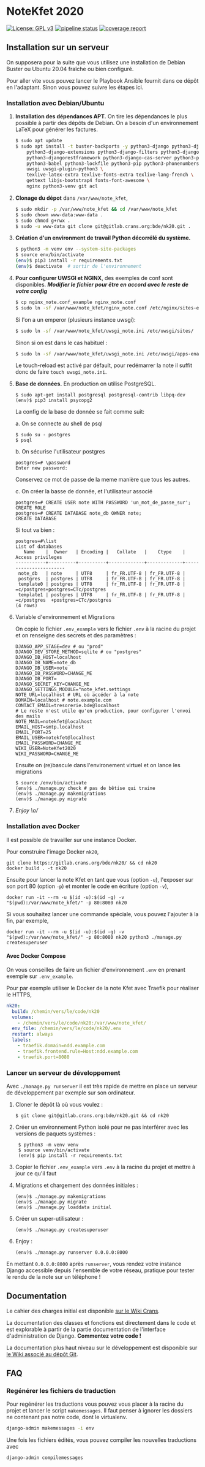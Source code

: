 # NoteKfet 2020

[![License: GPL v3](https://img.shields.io/badge/License-GPL%20v3-blue.svg)](https://www.gnu.org/licenses/gpl-3.0.txt)
[![pipeline status](https://gitlab.crans.org/bde/nk20/badges/master/pipeline.svg)](https://gitlab.crans.org/bde/nk20/commits/master)
[![coverage report](https://gitlab.crans.org/bde/nk20/badges/master/coverage.svg)](https://gitlab.crans.org/bde/nk20/commits/master)

## Installation sur un serveur

On supposera pour la suite que vous utilisez une installation de Debian Buster ou Ubuntu 20.04 fraîche ou bien configuré.

Pour aller vite vous pouvez lancer le Playbook Ansible fournit dans ce dépôt en l'adaptant.
Sinon vous pouvez suivre les étapes ici.

### Installation avec Debian/Ubuntu

1.  **Installation des dépendances APT.**
    On tire les dépendances le plus possible à partir des dépôts de Debian.
    On a besoin d'un environnement LaTeX pour générer les factures.

    ```bash
    $ sudo apt update
    $ sudo apt install -t buster-backports -y python3-django python3-django-crispy-forms \
        python3-django-extensions python3-django-filters python3-django-polymorphic \
        python3-djangorestframework python3-django-cas-server python3-psycopg2 python3-pil \
        python3-babel python3-lockfile python3-pip python3-phonenumbers ipython3 \
        uwsgi uwsgi-plugin-python3 \
        texlive-latex-extra texlive-fonts-extra texlive-lang-french \
        gettext libjs-bootstrap4 fonts-font-awesome \
        nginx python3-venv git acl
    ```

2.  **Clonage du dépot** dans `/var/www/note_kfet`,

    ```bash
    $ sudo mkdir -p /var/www/note_kfet && cd /var/www/note_kfet
    $ sudo chown www-data:www-data .
    $ sudo chmod g+rwx .
    $ sudo -u www-data git clone git@gitlab.crans.org:bde/nk20.git .
    ```

3.  **Création d'un environment de travail Python décorrélé du système.**

    ```bash
    $ python3 -m venv env --system-site-packages
    $ source env/bin/activate
    (env)$ pip3 install -r requirements.txt
    (env)$ deactivate  # sortir de l'environnement
    ```

4.  **Pour configurer UWSGI et NGINX**, des exemples de conf sont disponibles.
    **_Modifier le fichier pour être en accord avec le reste de votre config_**

    ```bash
    $ cp nginx_note.conf_example nginx_note.conf
    $ sudo ln -sf /var/www/note_kfet/nginx_note.conf /etc/nginx/sites-enabled/
    ```

    Si l'on a un emperor (plusieurs instance uwsgi):

    ```bash
    $ sudo ln -sf /var/www/note_kfet/uwsgi_note.ini /etc/uwsgi/sites/
    ```

    Sinon si on est dans le cas habituel :

    ```bash
    $ sudo ln -sf /var/www/note_kfet/uwsgi_note.ini /etc/uwsgi/apps-enabled/
    ```
  
    Le touch-reload est activé par défault, pour redémarrer la note il suffit donc de faire `touch uwsgi_note.ini`.

5.  **Base de données.** En production on utilise PostgreSQL. 

        $ sudo apt-get install postgresql postgresql-contrib libpq-dev
        (env)$ pip3 install psycopg2

    La config de la base de donnée se fait comme suit:

    a. On se connecte au shell de psql

        $ sudo su - postgres
        $ psql

    b. On sécurise l'utilisateur postgres

        postgres=# \password
        Enter new password:

     Conservez ce mot de passe de la meme manière que tous les autres.

    c. On créer la basse de donnée, et l'utilisateur associé

        postgres=# CREATE USER note WITH PASSWORD 'un_mot_de_passe_sur';
        CREATE ROLE
        postgres=# CREATE DATABASE note_db OWNER note;
        CREATE DATABASE

    Si tout va bien :

        postgres=#\list
        List of databases
           Name    |  Owner   | Encoding |   Collate   |    Ctype    |   Access privileges   
        -----------+----------+----------+-------------+-------------+-----------------------
         note_db   | note     | UTF8     | fr_FR.UTF-8 | fr_FR.UTF-8 | 
         postgres  | postgres | UTF8     | fr_FR.UTF-8 | fr_FR.UTF-8 | 
         template0 | postgres | UTF8     | fr_FR.UTF-8 | fr_FR.UTF-8 | =c/postgres+postgres=CTc/postgres
         template1 | postgres | UTF8     | fr_FR.UTF-8 | fr_FR.UTF-8 | =c/postgres  +postgres=CTc/postgres
        (4 rows)

6.  Variable d'environnement et Migrations

    On copie le fichier `.env_example` vers le fichier `.env` à la racine du projet 
    et on renseigne des secrets et des paramètres :

        DJANGO_APP_STAGE=dev # ou "prod" 
        DJANGO_DEV_STORE_METHOD=sqlite # ou "postgres"
        DJANGO_DB_HOST=localhost
        DJANGO_DB_NAME=note_db
        DJANGO_DB_USER=note
        DJANGO_DB_PASSWORD=CHANGE_ME
        DJANGO_DB_PORT=
        DJANGO_SECRET_KEY=CHANGE_ME
        DJANGO_SETTINGS_MODULE="note_kfet.settings
        NOTE_URL=localhost # URL où accéder à la note
        DOMAIN=localhost # note.example.com
        CONTACT_EMAIL=tresorerie.bde@localhost
        # Le reste n'est utile qu'en production, pour configurer l'envoi des mails
        NOTE_MAIL=notekfet@localhost
        EMAIL_HOST=smtp.localhost
        EMAIL_PORT=25
        EMAIL_USER=notekfet@localhost
        EMAIL_PASSWORD=CHANGE_ME
        WIKI_USER=NoteKfet2020
        WIKI_PASSWORD=CHANGE_ME


    Ensuite on (re)bascule dans l'environement virtuel et on lance les migrations

        $ source /env/bin/activate
        (env)$ ./manage.py check # pas de bêtise qui traine
        (env)$ ./manage.py makemigrations
        (env)$ ./manage.py migrate

7.  *Enjoy \o/*

### Installation avec Docker

Il est possible de travailler sur une instance Docker.

Pour construire l'image Docker `nk20`,

```
git clone https://gitlab.crans.org/bde/nk20/ && cd nk20
docker build . -t nk20
```

Ensuite pour lancer la note Kfet en tant que vous (option `-u`),
l'exposer sur son port 80 (option `-p`) et monter le code en écriture (option `-v`),

```
docker run -it --rm -u $(id -u):$(id -g) -v "$(pwd):/var/www/note_kfet/" -p 80:8080 nk20
```

Si vous souhaitez lancer une commande spéciale, vous pouvez l'ajouter à la fin, par exemple,

```
docker run -it --rm -u $(id -u):$(id -g) -v "$(pwd):/var/www/note_kfet/" -p 80:8080 nk20 python3 ./manage.py createsuperuser
```

#### Avec Docker Compose

On vous conseilles de faire un fichier d'environnement `.env` en prenant exemple sur `.env_example`.

Pour par exemple utiliser le Docker de la note Kfet avec Traefik pour réaliser le HTTPS,

```YAML
nk20:
  build: /chemin/vers/le/code/nk20
  volumes:
    - /chemin/vers/le/code/nk20:/var/www/note_kfet/
  env_file: /chemin/vers/le/code/nk20/.env
  restart: always
  labels:
    - traefik.domain=ndd.example.com
    - traefik.frontend.rule=Host:ndd.example.com
    - traefik.port=8080
```

### Lancer un serveur de développement

Avec `./manage.py runserver` il est très rapide de mettre en place
un serveur de développement par exemple sur son ordinateur.

1.  Cloner le dépôt là où vous voulez :

        $ git clone git@gitlab.crans.org:bde/nk20.git && cd nk20

2.  Créer un environnement Python isolé
    pour ne pas interférer avec les versions de paquets systèmes :

         $ python3 -m venv venv
         $ source venv/bin/activate
         (env)$ pip install -r requirements.txt

3.  Copier le fichier `.env_example` vers `.env` à la racine du projet et mettre à jour
    ce qu'il faut

4.  Migrations et chargement des données initiales :

        (env)$ ./manage.py makemigrations
        (env)$ ./manage.py migrate
        (env)$ ./manage.py loaddata initial

5.  Créer un super-utilisateur :

        (env)$ ./manage.py createsuperuser

6.  Enjoy :

        (env)$ ./manage.py runserver 0.0.0.0:8000

En mettant `0.0.0.0:8000` après `runserver`, vous rendez votre instance Django
accessible depuis l'ensemble de votre réseau, pratique pour tester le rendu
de la note sur un téléphone !

## Documentation

Le cahier des charges initial est disponible [sur le Wiki Crans](https://wiki.crans.org/NoteKfet/NoteKfet2018/CdC).

La documentation des classes et fonctions est directement dans le code et est explorable à partir de la partie documentation de l'interface d'administration de Django.
**Commentez votre code !**

La documentation plus haut niveau sur le développement est disponible sur [le Wiki associé au dépôt Git](https://gitlab.crans.org/bde/nk20/-/wikis/home).

## FAQ

### Regénérer les fichiers de traduction

Pour regénérer les traductions vous pouvez vous placer à la racine du projet et lancer le script `makemessages`. Il faut penser à ignorer les dossiers ne contenant pas notre code, dont le virtualenv.

```bash
django-admin makemessages -i env
```

Une fois les fichiers édités, vous pouvez compiler les nouvelles traductions avec

```bash
django-admin compilemessages
```

